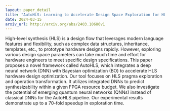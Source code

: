 ```yaml
---
layout: paper_detail
title: "AutoHLS: Learning to Accelerate Design Space Exploration for HLS Designs"
date: 2024-03-15
arxiv_url: http://arxiv.org/abs/2403.10686v1
---
```


High-level synthesis (HLS) is a design flow that leverages modern language features and flexibility, such as complex data structures, inheritance, templates, etc., to prototype hardware designs rapidly. However, exploring various design space parameters can take much time and effort for hardware engineers to meet specific design specifications. This paper proposes a novel framework called AutoHLS, which integrates a deep neural network (DNN) with Bayesian optimization (BO) to accelerate HLS hardware design optimization. Our tool focuses on HLS pragma exploration and operation transformation. It utilizes integrated DNNs to predict synthesizability within a given FPGA resource budget. We also investigate the potential of emerging quantum neural networks (QNNs) instead of classical DNNs for the AutoHLS pipeline. Our experimental results demonstrate up to a 70-fold speedup in exploration time.
